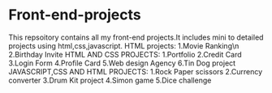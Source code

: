# Front-end-projects
This repsoitory contains all my front-end projects.It includes mini to detailed projects using html,css,javascript.
HTML projects:
1.Movie Ranking\n
2.Birthday Invite
HTML AND CSS PROJECTS:
1.Portfolio 
2.Credit Card
3.Login Form
4.Profile Card
5.Web design Agency
6.Tin Dog project
JAVASCRIPT,CSS AND HTML PROJECTS:
1.Rock Paper scissors
2.Currency converter
3.Drum Kit project
4.Simon game
5.Dice challenge
